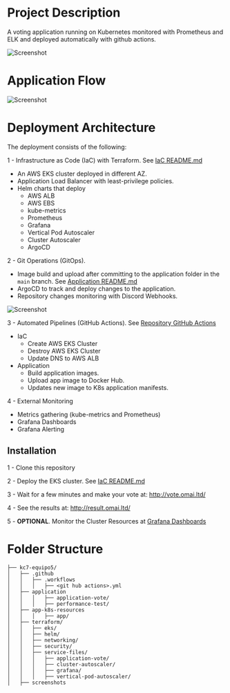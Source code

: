 # Project Description

A voting application running on Kubernetes monitored with Prometheus and ELK and deployed automatically with github actions.

![Screenshot](screenshots/hld-proyecto-final.jpg)

# Application Flow

![Screenshot](screenshots/Proyecto-Final-AppOrder.jpg)

# Deployment Architecture

The deployment consists of the following:

1 - Infrastructure as Code (IaC) with Terraform. See [IaC README.md](https://github.com/KeepCodingCloudDevops7/kc7-equipo5/blob/main/terraform/README.md)
  - An AWS EKS cluster deployed in different AZ.
  - Application Load Balancer with least-privilege policies.
  - Helm charts that deploy
    - AWS ALB
    - AWS EBS
    - kube-metrics
    - Prometheus
    - Grafana
    - Vertical Pod Autoscaler
    - Cluster Autoscaler
    - ArgoCD

2 - Git Operations (GitOps).
  - Image build and upload after committing to the application folder in the `main` branch.  See [Application README.md](https://github.com/KeepCodingCloudDevops7/kc7-equipo5/blob/main/application/application-vote/README.md)
  - ArgoCD to track and deploy changes to the application.
  - Repository changes monitoring with Discord Webhooks.


![Screenshot](screenshots/discord-3.png)

3 - Automated Pipelines (GitHub Actions). See [Repository GitHub Actions](https://github.com/KeepCodingCloudDevops7/kc7-equipo5/actions)
  - IaC
    - Create AWS EKS Cluster
    - Destroy AWS EKS Cluster
    - Update DNS to AWS ALB
  - Application    
    - Build application images.
    - Upload app image to Docker Hub.
    - Updates new image to K8s application manifests.

4 - External Monitoring
  - Metrics gathering (kube-metrics and Prometheus)
  - Grafana Dashboards
  - Grafana Alerting
  
## Installation

1 - Clone this repository

2 - Deploy the EKS cluster. See [IaC README.md](https://github.com/KeepCodingCloudDevops7/kc7-equipo5/blob/main/terraform/README.md)

3 - Wait for a few minutes and make your vote at: http://vote.omai.ltd/

4 - See the results at: http://result.omai.ltd/

5 - **OPTIONAL**. Monitor the Cluster Resources at [Grafana Dashboards](http://grafana.omai.ltd/dashboards)


# Folder Structure

```
├── kc7-equipo5/
│   ├── .github
│   │   ├── .workflows
│   │   │   ├── <git hub actions>.yml
│   ├── application
│   │   │   ├── application-vote/
│   │   │   ├── performance-test/
│   ├── app-k8s-resources
│   │   │   ├── app/
│   ├── terraform/
│   │   ├── eks/
│   │   ├── helm/
│   │   ├── networking/
│   │   ├── security/
│   │   ├── service-files/
│   │   │   ├── application-vote/
│   │   │   ├── cluster-autoscaler/
│   │   │   ├── grafana/
│   │   │   ├── vertical-pod-autoscaler/
│   ├── screenshots
```
